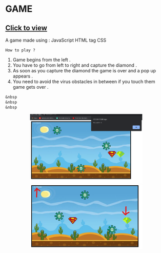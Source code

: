 # GAME

## [Click to view](https://sarthak5697.github.io/Game/)

A game made using :
    JavaScript
    HTML <canvas> tag
    CSS
  
    How to play ? 
  
  1) Game begins from the left .
  2) You have to go from left to right and capture the diamond .
  3) As soon as you capture the diamond the game is over and a pop up appears .
  4) You need to avoid the virus obstacles in between if you touch them game gets over .       
    
    &nbsp
    &nbsp
    &nbsp
    
    
    
    
  
  
<p align="center">
  <img src="outputs/Screenshot 2021-07-15 005752.png" width="350" title="demo">
  <img src="outputs/Screenshot 2021-07-15 005611.png" width="350" alt="explained">
</p>
